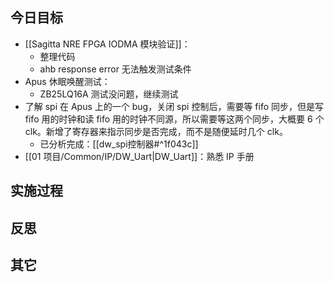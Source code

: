 
## 今日目标 
- [[Sagitta NRE FPGA IODMA 模块验证]]：
	- 整理代码
	- ahb response error 无法触发测试条件 
- Apus 休眠唤醒测试：
	- ZB25LQ16A 测试没问题，继续测试 
- 了解 spi 在 Apus 上的一个 bug，关闭 spi 控制后，需要等 fifo 同步，但是写 fifo 用的时钟和读 fifo 用的时钟不同源，所以需要等这两个同步，大概要 6 个 clk。新增了寄存器来指示同步是否完成，而不是随便延时几个 clk。
	- 已分析完成：[[dw_spi控制器#^1f043c]]
- [[01 项目/Common/IP/DW_Uart|DW_Uart]]：熟悉 IP 手册


## 实施过程




## 反思



## 其它 